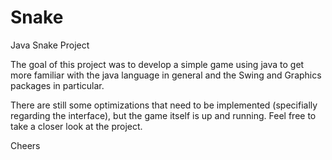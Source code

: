 # Snake
Java Snake Project

The goal of this project was to develop a simple game using java to get more familiar with the java language in general and
the Swing and Graphics packages in particular. 

There are still some optimizations that need to be implemented (specifially regarding the interface), but the game itself is up and running. Feel free to take a closer look 
at the project.

Cheers
